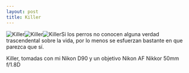 ```yaml
---
layout: post
title: Killer
---
```

![Killer](https://scontent-cdg2-1.cdninstagram.com/v/t51.29350-15/240648566_420014286127906_6156443441170080980_n.jpg?_nc_cat=111&ccb=1-7&_nc_sid=8ae9d6&_nc_ohc=c0uFbuZF3H4AX8_jyC6&_nc_ht=scontent-cdg2-1.cdninstagram.com&edm=ANo9K5cEAAAA&oh=00_AT9-PB9zb0noYY_B0zJBqzsjkb2jxrF5h7KJ0CU5JN0CkA&oe=62CB200D)![Killer](https://scontent-cdg2-1.cdninstagram.com/v/t51.29350-15/240705392_634685090834999_6100054889734951718_n.jpg?_nc_cat=111&ccb=1-7&_nc_sid=8ae9d6&_nc_ohc=fFlLjbVQAI4AX8LtCJS&_nc_ht=scontent-cdg2-1.cdninstagram.com&edm=ANo9K5cEAAAA&oh=00_AT-lk9pqnTI2YV0MzewMmRVY93YRWyeUurgwSZOLHDg3_g&oe=62CB760E)![Killer](https://scontent-cdg2-1.cdninstagram.com/v/t51.29350-15/240603051_272962151005539_610633777470528672_n.jpg?_nc_cat=104&ccb=1-7&_nc_sid=8ae9d6&_nc_ohc=gFxsEmcQpngAX_kamh0&_nc_ht=scontent-cdg2-1.cdninstagram.com&edm=ANo9K5cEAAAA&oh=00_AT-7IUcwZcUghXEjM_QupnOb52XccqqBJBq_oSwQTB1c8g&oe=62CB22D7)Si los perros no conocen alguna verdad trascendental sobre la vida, por lo menos se esfuerzan bastante en que parezca que sí.

Killer, tomadas con mi Nikon D90 y un objetivo Nikon AF Nikkor 50mm f/1.8D
